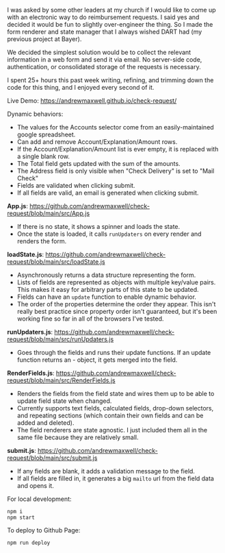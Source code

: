 I was asked by some other leaders at my church if I would like to come up with an electronic way to do reimbursement requests. I said yes and decided it would be fun to slightly over-engineer the thing. So I made the form renderer and state manager that I always wished DART had (my previous project at Bayer).

We decided the simplest solution would be to collect the relevant information in a web form and send it via email. No server-side code, authentication, or consolidated storage of the requests is necessary.

I spent 25+ hours this past week writing, refining, and trimming down the code for this thing, and I enjoyed every second of it.

Live Demo: https://andrewmaxwell.github.io/check-request/

Dynamic behaviors:
- The values for the Accounts selector come from an easily-maintained google spreadsheet.
- Can add and remove Account/Explanation/Amount rows.
- If the Account/Explanation/Amount list is ever empty, it is replaced with a single blank row.
- The Total field gets updated with the sum of the amounts.
- The Address field is only visible when "Check Delivery" is set to "Mail Check"
- Fields are validated when clicking submit.
- If all fields are valid, an email is generated when clicking submit.

__App.js__: https://github.com/andrewmaxwell/check-request/blob/main/src/App.js
- If there is no state, it shows a spinner and loads the state.
- Once the state is loaded, it calls `runUpdaters` on every render and renders the form.

__loadState.js__: https://github.com/andrewmaxwell/check-request/blob/main/src/loadState.js
- Asynchronously returns a data structure representing the form.
- Lists of fields are represented as objects with multiple key/value pairs. This makes it easy for arbitrary parts of this state to be updated.
- Fields can have an `update` function to enable dynamic behavior.
- The order of the properties determine the order they appear. This isn't really best practice since property order isn't guaranteed, but it's been working fine so far in all of the browsers I've tested.

__runUpdaters.js__: https://github.com/andrewmaxwell/check-request/blob/main/src/runUpdaters.js
- Goes through the fields and runs their update functions. If an update function returns an - object, it gets merged into the field.

__RenderFields.js__: https://github.com/andrewmaxwell/check-request/blob/main/src/RenderFields.js
- Renders the fields from the field state and wires them up to be able to update field state when changed.
- Currently supports text fields, calculated fields, drop-down selectors, and repeating sections (which contain their own fields and can be added and deleted).
- The field renderers are state agnostic. I just included them all in the same file because they are relatively small.

__submit.js__: https://github.com/andrewmaxwell/check-request/blob/main/src/submit.js
- If any fields are blank, it adds a validation message to the field.
- If all fields are filled in, it generates a big `mailto` url from the field data and opens it.



For local development: 
```
npm i
npm start
```

To deploy to Github Page:
```
npm run deploy
```